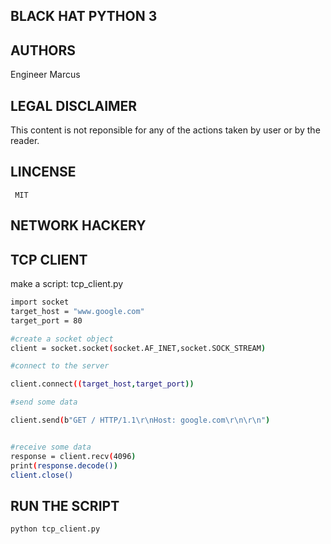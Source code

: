 ## **BLACK HAT PYTHON 3**

## AUTHORS

Engineer Marcus

## LEGAL DISCLAIMER
This content is not reponsible for any of the actions taken by user or by the reader.     

## **LINCENSE**
     MIT 

## **NETWORK HACKERY**

## TCP CLIENT
make a script: tcp_client.py 
```sh 
import socket
target_host = "www.google.com"
target_port = 80

#create a socket object 
client = socket.socket(socket.AF_INET,socket.SOCK_STREAM)

#connect to the server

client.connect((target_host,target_port))

#send some data

client.send(b"GET / HTTP/1.1\r\nHost: google.com\r\n\r\n")


#receive some data 
response = client.recv(4096)
print(response.decode())
client.close()

```
## RUN THE SCRIPT
```sh
python tcp_client.py
```
